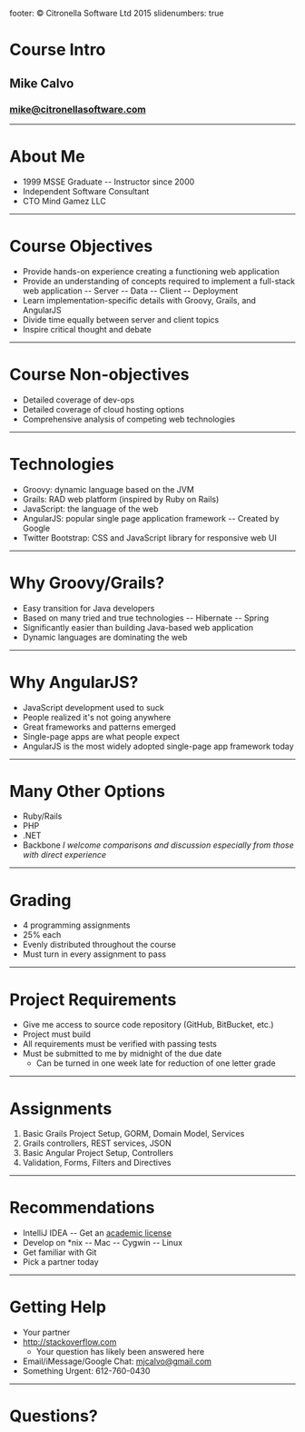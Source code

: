 footer: © Citronella Software Ltd 2015
slidenumbers: true
# Course Intro
## Mike Calvo
### mike@citronellasoftware.com

---

# About Me
- 1999 MSSE Graduate
-- Instructor since 2000
- Independent Software Consultant
- CTO Mind Gamez LLC

---

# Course Objectives
- Provide hands-on experience creating a functioning web application
- Provide an understanding of concepts required to implement a full-stack web application
  -- Server
  -- Data
  -- Client
  -- Deployment
- Learn implementation-specific details with Groovy, Grails, and AngularJS
- Divide time equally between server and client topics
- Inspire critical thought and debate

---

# Course Non-objectives
- Detailed coverage of dev-ops
- Detailed coverage of cloud hosting options
- Comprehensive analysis of competing web technologies

---

# Technologies
- Groovy: dynamic language based on the JVM
- Grails: RAD web platform (inspired by Ruby on Rails)
- JavaScript: the language of the web
- AngularJS: popular single page application framework
  -- Created by Google
- Twitter Bootstrap: CSS and JavaScript library for responsive web UI

---

# Why Groovy/Grails?
- Easy transition for Java developers
- Based on many tried and true technologies
  -- Hibernate
  -- Spring
- Significantly easier than building Java-based web application
- Dynamic languages are dominating the web

---

# Why AngularJS?
- JavaScript development used to suck
- People realized it's not going anywhere
- Great frameworks and patterns emerged
- Single-page apps are what people expect
- AngularJS is the most widely adopted single-page app framework today

---

# Many Other Options
- Ruby/Rails
- PHP
- .NET
- Backbone
_I welcome comparisons and discussion especially from those with direct experience_

---

# Grading
- 4 programming assignments
- 25% each
- Evenly distributed throughout the course
- Must turn in every assignment to pass

---

# Project Requirements
- Give me access to source code repository (GitHub, BitBucket, etc.)
- Project must build
- All requirements must be verified with passing tests
- Must be submitted to me by midnight of the due date
  - Can be turned in one week late for reduction of one letter grade

---

# Assignments
1. Basic Grails Project Setup, GORM, Domain Model, Services
2. Grails controllers, REST services, JSON
3. Basic Angular Project Setup, Controllers
4. Validation, Forms, Filters and Directives

---

# Recommendations
- IntelliJ IDEA
-- Get an [academic license](https://www.jetbrains.com/estore/students/)
- Develop on *nix
-- Mac
-- Cygwin
-- Linux
- Get familiar with Git
- Pick a partner today

---

# Getting Help
- Your partner
- http://stackoverflow.com
  - Your question has likely been answered here
- Email/iMessage/Google Chat: mjcalvo@gmail.com
- Something Urgent: 612-760-0430

---

# Questions?
